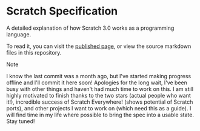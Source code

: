 # Scratch Specification

A detailed explanation of how Scratch 3.0 works as a programming language.

To read it, you can visit the [published page](https://oceanisendless.github.io/scratch-spec/), or view the source markdown files in this repository.

> [!NOTE]
> I know the last commit was a month ago, but I've started making progress offline and I'll commit it here soon! Apologies for the long wait, I've been busy with other things and haven't had much time to work on this. I am still highly motivated to finish thanks to the two stars (actual people who want it!), incredible success of Scratch Everywhere! (shows potential of Scratch ports), and other projects I want to work on (which need this as a guide). I will find time in my life where possible to bring the spec into a usable state. Stay tuned!
